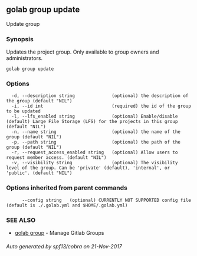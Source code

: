 ## golab group update

Update group

### Synopsis


Updates the project group. Only available to group owners and administrators.

```
golab group update
```

### Options

```
  -d, --description string              (optional) the description of the group (default "NIL")
  -i, --id int                          (required) the id of the group to be updated
  -l, --lfs_enabled string              (optional) Enable/disable (default) Large File Storage (LFS) for the projects in this group (default "NIL")
  -n, --name string                     (optional) the name of the group (default "NIL")
  -p, --path string                     (optional) the path of the group (default "NIL")
  -r, --request_access_enabled string   (optional) Allow users to request member access. (default "NIL")
  -v, --visibility string               (optional) The visibility level of the group. Can be 'private' (default), 'internal', or 'public'. (default "NIL")
```

### Options inherited from parent commands

```
      --config string   (optional) CURRENTLY NOT SUPPORTED config file (default is ./.golab.yml and $HOME/.golab.yml)
```

### SEE ALSO
* [golab group](golab_group.md)	 - Manage Gitlab Groups

###### Auto generated by spf13/cobra on 21-Nov-2017
